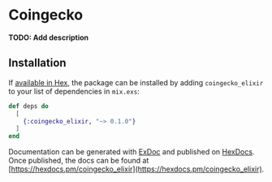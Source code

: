 # Coingecko

**TODO: Add description**

## Installation

If [available in Hex](https://hex.pm/docs/publish), the package can be installed
by adding `coingecko_elixir` to your list of dependencies in `mix.exs`:

```elixir
def deps do
  [
    {:coingecko_elixir, "~> 0.1.0"}
  ]
end
```

Documentation can be generated with [ExDoc](https://github.com/elixir-lang/ex_doc)
and published on [HexDocs](https://hexdocs.pm). Once published, the docs can
be found at [https://hexdocs.pm/coingecko_elixir](https://hexdocs.pm/coingecko_elixir).

